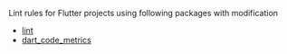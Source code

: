 Lint rules for Flutter projects using following packages with modification

- [lint](https://pub.dev/packages/lint)
- [dart_code_metrics](https://pub.dev/packages/dart_code_metrics)
